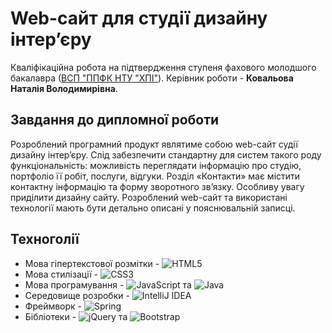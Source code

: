 # Web-сайт для студії дизайну інтер’єру
Кваліфікаційна робота на підтвердження ступеня фахового молодшого бакалавра ([ВСП "ППФК НТУ "ХПІ"](http://polytechnic.poltava.ua)).
Керівник роботи - **Ковальова Наталія Володимирівна**.
## Завдання до дипломної роботи
Розроблений програмний продукт являтиме собою web-сайт судії дизайну інтер’єру. Слід забезпечити стандартну для систем такого роду функціональність: можливість переглядати інформацію про студію, портфоліо її робіт, послуги, відгуки. Розділ «Контакти» має містити контактну інформацію та форму зворотного зв’язку. Особливу увагу приділити дизайну сайту. Розроблений web-сайт та використані технології мають бути детально описані у пояснювальній записці.
## Техноголії
- Мова гіпертекстової розмітки - ![HTML5](https://img.shields.io/badge/html5-%23E34F26.svg?style=for-the-badge&logo=html5&logoColor=white) 
- Мова стилізації - ![CSS3](https://img.shields.io/badge/css3-%231572B6.svg?style=for-the-badge&logo=css3&logoColor=white) 
- Мова програмування - ![JavaScript](https://img.shields.io/badge/javascript-%23323330.svg?style=for-the-badge&logo=javascript&logoColor=%23F7DF1E) та ![Java](https://img.shields.io/badge/java-%23ED8B00.svg?style=for-the-badge&logo=openjdk&logoColor=white)
- Середовище розробки - ![IntelliJ IDEA](https://img.shields.io/badge/IntelliJIDEA-000000.svg?style=for-the-badge&logo=intellij-idea&logoColor=white)
- Фреймворк - ![Spring](https://img.shields.io/badge/spring-%236DB33F.svg?style=for-the-badge&logo=spring&logoColor=white)
- Бібліотеки - ![jQuery](https://img.shields.io/badge/jquery-%230769AD.svg?style=for-the-badge&logo=jquery&logoColor=white) та ![Bootstrap](https://img.shields.io/badge/bootstrap-%238511FA.svg?style=for-the-badge&logo=bootstrap&logoColor=white)









